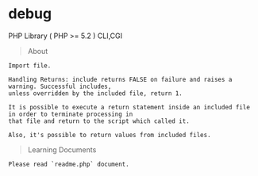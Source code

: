 # debug
PHP Library ( PHP >= 5.2 ) CLI,CGI

> About

	Import file.

	Handling Returns: include returns FALSE on failure and raises a warning. Successful includes,
	unless overridden by the included file, return 1.

	It is possible to execute a return statement inside an included file in order to terminate processing in
	that file and return to the script which called it.

	Also, it's possible to return values from included files.

> Learning Documents

	Please read `readme.php` document.
